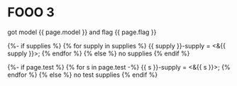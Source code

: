 # FOOO 3

got model {{ page.model }} and flag {{ page.flag }}

{%- if supplies %}
{% for supply in supplies %}
    {{ supply }}-supply = <&{{ supply }}>;
{% endfor %}
{% else %}
no supplies
{% endif %}

{%- if page.test %}
{% for s in page.test -%}
    {{ s }}-supply = <&{{ s }}>;
{% endfor %}
{% else %}
no test supplies
{% endif %}

